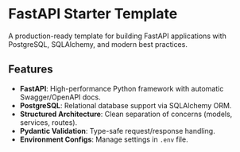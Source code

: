 # FastAPI Starter Template

A production-ready template for building FastAPI applications with PostgreSQL, SQLAlchemy, and modern best practices.

## Features

- **FastAPI**: High-performance Python framework with automatic Swagger/OpenAPI docs.
- **PostgreSQL**: Relational database support via SQLAlchemy ORM.
- **Structured Architecture**: Clean separation of concerns (models, services, routes).
- **Pydantic Validation**: Type-safe request/response handling.
- **Environment Configs**: Manage settings in `.env` file.
